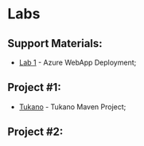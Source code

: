 # Labs


## Support Materials:
* [Lab 1](lab1)  - Azure WebApp Deployment;

<!--
* [Lab 2](lab2)  - Azure Blobs;
* [Lab 3](lab3)  - Azure CosmosDB;
-->

## Project #1:
* [Tukano](https://github.com/smduarte/scc2425/tree/main/scc2425-tukano)  - Tukano Maven Project;

## Project #2:
